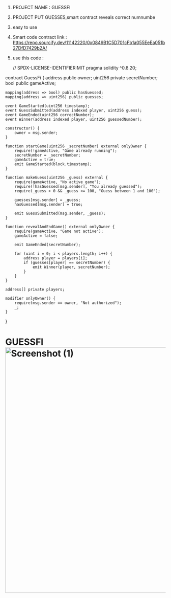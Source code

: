 1) PROJECT NAME : GUESSFI 
2) PROJECT PUT GUESSES,smart contract reveals correct numnumbe
3) easy to use
 4) Smart code contract link : https://repo.sourcify.dev/11142220/0x0849B1C5D701cFb1a055EeEa051b27DfD7429b2A/
 5) use this code :
    
    // SPDX-LICENSE-IDENTIFIER:MIT
pragma solidity ^0.8.20;

contract GuessFi {
    address public owner;
    uint256 private secretNumber;
    bool public gameActive;

    mapping(address => bool) public hasGuessed;
    mapping(address => uint256) public guesses;

    event GameStarted(uint256 timestamp);
    event GuessSubmitted(address indexed player, uint256 guess);
    event GameEnded(uint256 correctNumber);
    event Winner(address indexed player, uint256 guessedNumber);

    constructor() {
        owner = msg.sender;
    }

    function startGame(uint256 _secretNumber) external onlyOwner {
        require(!gameActive, "Game already running");
        secretNumber = _secretNumber;
        gameActive = true;
        emit GameStarted(block.timestamp);
    }

    function makeGuess(uint256 _guess) external {
        require(gameActive, "No active game");
        require(!hasGuessed[msg.sender], "You already guessed");
        require(_guess > 0 && _guess <= 100, "Guess between 1 and 100");

        guesses[msg.sender] = _guess;
        hasGuessed[msg.sender] = true;

        emit GuessSubmitted(msg.sender, _guess);
    }

    function revealAndEndGame() external onlyOwner {
        require(gameActive, "Game not active");
        gameActive = false;

        emit GameEnded(secretNumber);

        for (uint i = 0; i < players.length; i++) {
            address player = players[i];
            if (guesses[player] == secretNumber) {
                emit Winner(player, secretNumber);
            }
        }
    }

    address[] private players;

    modifier onlyOwner() {
        require(msg.sender == owner, "Not authorized");
        _;
    }
}
# GUESSFI<img width="1366" height="768" alt="Screenshot (1)" src="https://github.com/user-attachments/assets/149cfee4-1dfb-4fdb-9547-21e1c6e7a788" />
